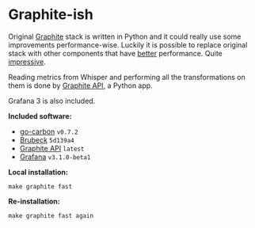 # Graphite-ish

Original [Graphite](http://graphiteapp.org/) stack is written in Python and it
could really use some improvements performance-wise. Luckily it is possible to
replace original stack with other components that have
[better](https://github.com/lomik/go-carbon/tree/v0.7.2#performance) performance.
Quite [impressive](https://github.com/github/brubeck/tree/5d139a4#faq).

Reading metrics from Whisper and performing all the transformations on them is
done by [Graphite API](https://github.com/brutasse/graphite-api), a Python app.

Grafana 3 is also included.

**Included software:**

* [go-carbon](https://github.com/lomik/go-carbon/tree/v0.7.2) `v0.7.2`
* [Brubeck](https://github.com/github/brubeck/tree/5d139a4) `5d139a4`
* [Graphite API](https://github.com/brutasse/graphite-api) `latest`
* [Grafana](https://github.com/grafana/grafana/tree/v3.1.0-beta1) `v3.1.0-beta1`

**Local installation:**

```
make graphite fast
```

**Re-installation:**

```
make graphite fast again
```
